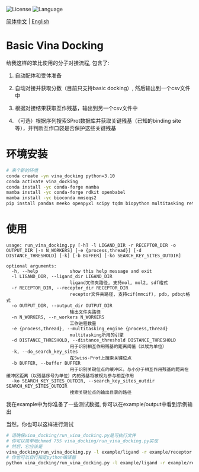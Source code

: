 ![License](https://img.shields.io/badge/license-MIT-yellowgreen)  ![Language](https://img.shields.io/badge/language-python-blue)

<a href="./readme.chs.md">简体中文</a> | <a href="./readme.md">English</a>

# Basic Vina Docking
给我这样的笨比使用的分子对接流程, 包含了:

1. 自动配体和受体准备

2. 自动对接并获取分数（目前只支持basic docking）, 然后输出到一个csv文件中

3. 根据对接结果获取互作残基，输出到另一个csv文件中

4. （可选）根据序列搜索SProt数据库并获取关键残基（已知的binding site等），并判断互作口袋是否保护这些关键残基

# 环境安装
```bash
# 来个新的环境
conda create -yn vina_docking python=3.10
conda activate vina_docking
conda install -yc conda-forge mamba
mamba install -yc conda-forge rdkit openbabel
mamba install -yc bioconda mmseqs2
pip install pandas meeko openpyxl scipy tqdm biopython multitasking retry lxml
```

# 使用
```
usage: run_vina_docking.py [-h] -l LIGAND_DIR -r RECEPTOR_DIR -o OUTPUT_DIR [-n N_WORKERS] [-e {process,thread}] [-d DISTANCE_THRESHOLD] [-k] [-b BUFFER] [-ko SEARCH_KEY_SITES_OUTDIR]

optional arguments:
  -h, --help            show this help message and exit
  -l LIGAND_DIR, --ligand_dir LIGAND_DIR
                        ligand文件夹路径, 支持mol, mol2, sdf格式
  -r RECEPTOR_DIR, --receptor_dir RECEPTOR_DIR
                        receptor文件夹路径, 支持cif(mmcif), pdb, pdbqt格式
  -o OUTPUT_DIR, --output_dir OUTPUT_DIR
                        输出文件夹路径
  -n N_WORKERS, --n_workers N_WORKERS
                        工作进程数量
  -e {process,thread}, --multitasking_engine {process,thread}
                        multitasking所用的引擎
  -d DISTANCE_THRESHOLD, --distance_threshold DISTANCE_THRESHOLD
                        用于识别相互作用残基的距离阈值（以埃为单位）
  -k, --do_search_key_sites
                        在Swiss-Prot上搜索关键位点
  -b BUFFER, --buffer BUFFER
                        用于识别关键位点的缓冲区。与小分子相互作用残基的距离在缓冲区距离（以残基序号为单位）内的残基将被视为参与相互作用
  -ko SEARCH_KEY_SITES_OUTDIR, --search_key_sites_outdir SEARCH_KEY_SITES_OUTDIR
                        搜索关键位点的输出目录的路径
```

我在example中为你准备了一些测试数据, 你可以在example/output中看到示例输出

当然，你也可以这样进行测试

```bash
# 请确保vina_docking/run_vina_docking.py是可执行文件
# 你可以简单地chmod 755 vina_docking/run_vina_docking.py实现
# 然后，它应该是
vina_docking/run_vina_docking.py -l example/ligand -r example/receptor -o example/output -k
# 你也可以自行指定python编译器
python vina_docking/run_vina_docking.py -l example/ligand -r example/receptor -o example/output -k
```
